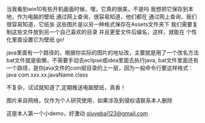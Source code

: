 当我看到win10有些开机画面时候，嘿，它真的很美，不是吗
我想把它保存到本地，作为电脑的壁纸
通过网上查询，很容易知道，他们都在
通过网上查询，我们很容易知道，它纸张
这些图片是以另一种格式保存在Assets文件夹下
我们需要复制这些文件放到另一个自己喜欢的目录
并且更爱文件后缀名，这样，就能在 个性化里面设置它为壁纸
go!


java里面有一个路径的，根据你实际的图片的地址改，主要就是用了一个改名方法
bat文件就是偷懒，不需要手动去eclipse或idea里面去执行java,
bat文件里面还有一个路径，是你java文件的com层目录的上一层，因为一般命令行要这样格式：java com.xxx.xx.javaName.class

不复杂，试试就知道了,定期推送电脑壁纸，真香！


图片来自网络，仅作为个人研究使用，如果涉及到侵权请联系本人删除

这是本人第一个小demo，好激动
qiuyebai123@gmail.com
